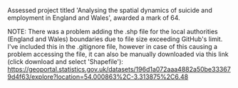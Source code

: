 Assessed project titled 'Analysing the spatial dynamics of suicide and employment in England and Wales', awarded a mark of 64. 

NOTE:
There was a problem adding the .shp file for the local authorities (England and Wales) boundaries due to file size exceeding GitHub's limit. I've included this in the .gitignore file, however in case of this causing a problem accessing the file, it can also be manually downloaded via this link (click download and select 'Shapefile'):
https://geoportal.statistics.gov.uk/datasets/196d1a072aaa4882a50be333679d4f63/explore?location=54.000863%2C-3.313875%2C6.48


